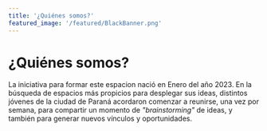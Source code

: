 ```yaml
---
title: '¿Quiénes somos?'
featured_image: '/featured/BlackBanner.png'
---
```


# ¿Quiénes somos?

La iniciativa para formar este espacion nació en Enero del año 2023.
  En la búsqueda de espacios más propicios para desplegar sus ideas, distintos jóvenes de la ciudad de Paraná acordaron comenzar a reunirse, una vez por semana, para compartir un momento de *"brainstorming"* de ideas, y también para generar nuevos vínculos y oportunidades.
